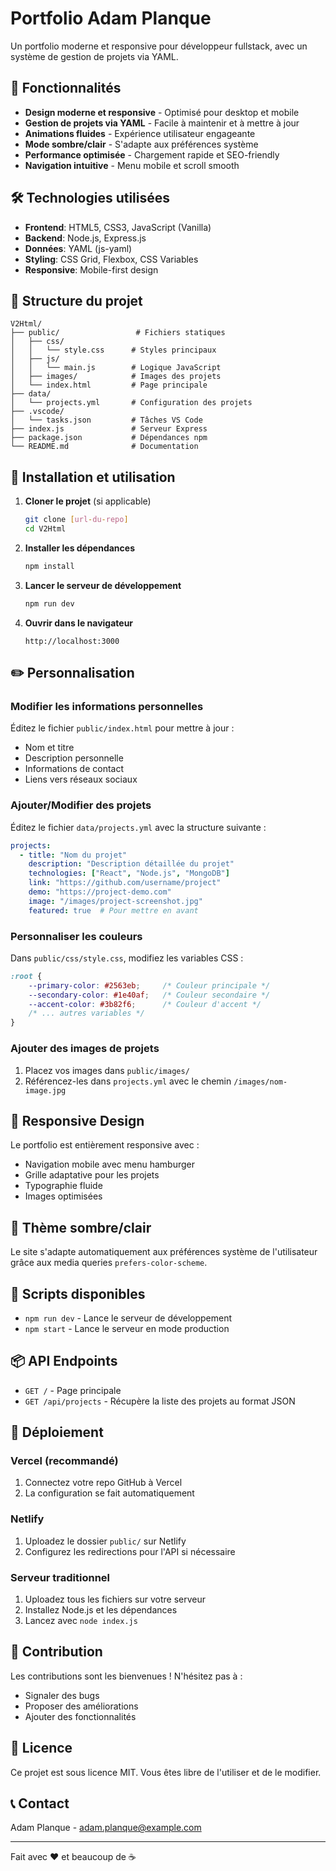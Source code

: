 # Portfolio Adam Planque

Un portfolio moderne et responsive pour développeur fullstack, avec un système de gestion de projets via YAML.

## 🚀 Fonctionnalités

- **Design moderne et responsive** - Optimisé pour desktop et mobile
- **Gestion de projets via YAML** - Facile à maintenir et à mettre à jour
- **Animations fluides** - Expérience utilisateur engageante
- **Mode sombre/clair** - S'adapte aux préférences système
- **Performance optimisée** - Chargement rapide et SEO-friendly
- **Navigation intuitive** - Menu mobile et scroll smooth

## 🛠 Technologies utilisées

- **Frontend**: HTML5, CSS3, JavaScript (Vanilla)
- **Backend**: Node.js, Express.js
- **Données**: YAML (js-yaml)
- **Styling**: CSS Grid, Flexbox, CSS Variables
- **Responsive**: Mobile-first design

## 📁 Structure du projet

```
V2Html/
├── public/                 # Fichiers statiques
│   ├── css/
│   │   └── style.css      # Styles principaux
│   ├── js/
│   │   └── main.js        # Logique JavaScript
│   ├── images/            # Images des projets
│   └── index.html         # Page principale
├── data/
│   └── projects.yml       # Configuration des projets
├── .vscode/
│   └── tasks.json         # Tâches VS Code
├── index.js               # Serveur Express
├── package.json           # Dépendances npm
└── README.md              # Documentation
```

## 🚀 Installation et utilisation

1. **Cloner le projet** (si applicable)
   ```bash
   git clone [url-du-repo]
   cd V2Html
   ```

2. **Installer les dépendances**
   ```bash
   npm install
   ```

3. **Lancer le serveur de développement**
   ```bash
   npm run dev
   ```

4. **Ouvrir dans le navigateur**
   ```
   http://localhost:3000
   ```

## ✏️ Personnalisation

### Modifier les informations personnelles

Éditez le fichier `public/index.html` pour mettre à jour :
- Nom et titre
- Description personnelle
- Informations de contact
- Liens vers réseaux sociaux

### Ajouter/Modifier des projets

Éditez le fichier `data/projects.yml` avec la structure suivante :

```yaml
projects:
  - title: "Nom du projet"
    description: "Description détaillée du projet"
    technologies: ["React", "Node.js", "MongoDB"]
    link: "https://github.com/username/project"
    demo: "https://project-demo.com"
    image: "/images/project-screenshot.jpg"
    featured: true  # Pour mettre en avant
```

### Personnaliser les couleurs

Dans `public/css/style.css`, modifiez les variables CSS :

```css
:root {
    --primary-color: #2563eb;     /* Couleur principale */
    --secondary-color: #1e40af;   /* Couleur secondaire */
    --accent-color: #3b82f6;      /* Couleur d'accent */
    /* ... autres variables */
}
```

### Ajouter des images de projets

1. Placez vos images dans `public/images/`
2. Référencez-les dans `projects.yml` avec le chemin `/images/nom-image.jpg`

## 📱 Responsive Design

Le portfolio est entièrement responsive avec :
- Navigation mobile avec menu hamburger
- Grille adaptative pour les projets
- Typographie fluide
- Images optimisées

## 🎨 Thème sombre/clair

Le site s'adapte automatiquement aux préférences système de l'utilisateur grâce aux media queries `prefers-color-scheme`.

## 🔧 Scripts disponibles

- `npm run dev` - Lance le serveur de développement
- `npm start` - Lance le serveur en mode production

## 📦 API Endpoints

- `GET /` - Page principale
- `GET /api/projects` - Récupère la liste des projets au format JSON

## 🚀 Déploiement

### Vercel (recommandé)
1. Connectez votre repo GitHub à Vercel
2. La configuration se fait automatiquement

### Netlify
1. Uploadez le dossier `public/` sur Netlify
2. Configurez les redirections pour l'API si nécessaire

### Serveur traditionnel
1. Uploadez tous les fichiers sur votre serveur
2. Installez Node.js et les dépendances
3. Lancez avec `node index.js`

## 🤝 Contribution

Les contributions sont les bienvenues ! N'hésitez pas à :
- Signaler des bugs
- Proposer des améliorations
- Ajouter des fonctionnalités

## 📄 Licence

Ce projet est sous licence MIT. Vous êtes libre de l'utiliser et de le modifier.

## 📞 Contact

Adam Planque - [adam.planque@example.com](mailto:adam.planque@example.com)

---

Fait avec ❤️ et beaucoup de ☕
